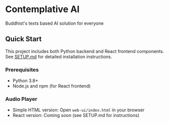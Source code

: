 # Contemplative AI
Buddhist's texts based AI solution for everyone

## Quick Start

This project includes both Python backend and React frontend components. See [SETUP.md](SETUP.md) for detailed installation instructions.

### Prerequisites
- Python 3.8+
- Node.js and npm (for React frontend)

### Audio Player
- Simple HTML version: Open `web-ui/index.html` in your browser
- React version: Coming soon (see SETUP.md for instructions)
